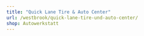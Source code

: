 ```yaml
---
title: "Quick Lane Tire & Auto Center"
url: /westbrook/quick-lane-tire-und-auto-center/
shop: Autowerkstatt
---
```


